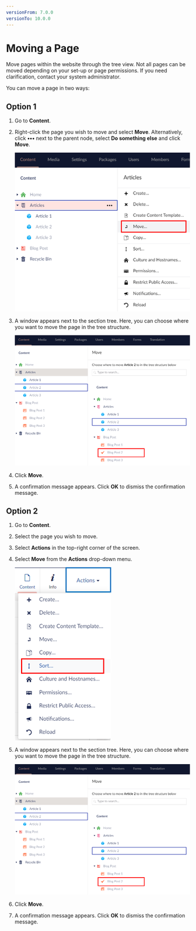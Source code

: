 ```yaml
---
versionFrom: 7.0.0
versionTo: 10.0.0
---
```


# Moving a Page

Move pages within the website through the tree view. Not all pages can be moved depending on your set-up or page permissions. If you need clarification, contact your system administrator.

You can move a page in two ways:

## Option 1

1. Go to **Content**.
2.  Right-click the page you wish to move and select **Move**. Alternatively, click **•••** next to the parent node, select **Do something else** and click **Move**.

    ![Move Menu 1](images/Move-menu-v9.png)
3.  A window appears next to the section tree. Here, you can choose where you want to move the page in the tree structure.

    ![Move Option 1](images/Move-options-v9.png)
4. Click **Move**.
5. A confirmation message appears. Click **OK** to dismiss the confirmation message.

## Option 2

1. Go to **Content**.
2. Select the page you wish to move.
3. Select **Actions** in the top-right corner of the screen.
4.  Select **Move** from the **Actions** drop-down menu.

    ![Actions Menu](images/Actions-menu-v9.png)
5.  A window appears next to the section tree. Here, you can choose where you want to move the page in the tree structure.

    ![Move Option 1](images/Move-options-v9.png)
6. Click **Move**.
7. A confirmation message appears. Click **OK** to dismiss the confirmation message.
